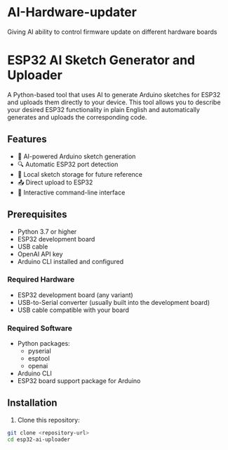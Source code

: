 # AI-Hardware-updater
Giving AI ability to control firmware update on different hardware boards

# ESP32 AI Sketch Generator and Uploader

A Python-based tool that uses AI to generate Arduino sketches for ESP32 and uploads them directly to your device. This tool allows you to describe your desired ESP32 functionality in plain English and automatically generates and uploads the corresponding code.

## Features

- 🤖 AI-powered Arduino sketch generation
- 🔍 Automatic ESP32 port detection
- 💾 Local sketch storage for future reference
- 📤 Direct upload to ESP32
- 🔄 Interactive command-line interface

## Prerequisites

- Python 3.7 or higher
- ESP32 development board
- USB cable
- OpenAI API key
- Arduino CLI installed and configured

### Required Hardware

- ESP32 development board (any variant)
- USB-to-Serial converter (usually built into the development board)
- USB cable compatible with your board

### Required Software

- Python packages:
  - pyserial
  - esptool
  - openai
- Arduino CLI
- ESP32 board support package for Arduino

## Installation

1. Clone this repository:
```bash
git clone <repository-url>
cd esp32-ai-uploader


